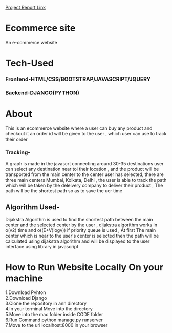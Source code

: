 [Project Report Link](https://docs.google.com/document/d/1Kr7xThy1A4D_Yk1B8xBWHh241fy6NstLU1Vbey3KhN8/edit?usp=sharing)

# Ecommerce site
An e-commerce website 
# Tech-Used
### Frontend-HTML/CSS/BOOTSTRAP/JAVASCRIPT/JQUERY
### Backend-DJANGO(PYTHON)

# About
This is an ecommerce website where a user can buy any product and checkout it an order id will be given to the user , which user can use to track their order 
### Tracking-
A graph is made in the javascrt connecting around 30-35 destinations user can select any destination near toi their location , and the product will be transported from the main center to the center user has selected, there are three main centers Mumbai, Kolkata, Delhi , the user is able to track the path which will be taken by the deleivery company to deliver their product , The path will be the shortest path  so as to save the uer time

## Algorithm Used-
Dijakstra Algorithm is used to find the shortest path between the main center and the selected center by the user , dijakstra algorithm works in o(v2) time and o((E+V)logv)) if priority queue is used , At first The main center which is near to the user's center is selected then the path will be calculated using dijakstra algorithm and will be displayed to the user interface using library in javascript

# How to Run Website Locally On your machine
1.Download Pyhton <br />
2.Download Django <br />
3.Clone the repository in ann directory <br />
4.In your terminal Move into the directory <br />
5.Move into the mac folder inside CODE folder <br />
6.Run Command python manage.py runserver <br />
7.Move to the url localhost:8000 in your browser <br />

